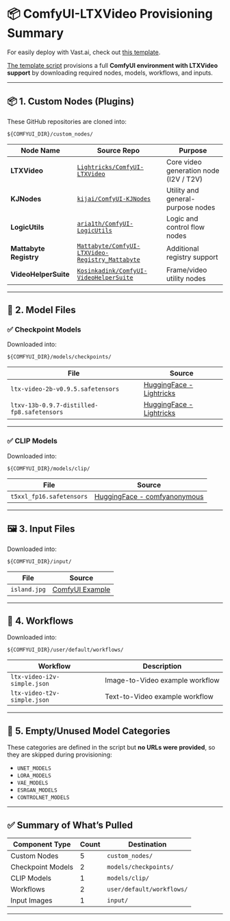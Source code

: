 # 📦 ComfyUI-LTXVideo Provisioning Summary

For easily deploy with Vast.ai, check out [this template](https://cloud.vast.ai/?ref_id=276779&creator_id=276779&name=ComfyUI%20%2B%20LTX%20Video%20Lite).

[The template script](https://gist.githubusercontent.com/ElishaKay/f92e86c2d43be9de20088991b89b0228/raw/419f67dcb0c393232d2745f63795624f6dfb0fea/ltx-video-lite.sh) provisions a full **ComfyUI environment with LTXVideo support** by downloading required nodes, models, workflows, and inputs. 

---

## 📦 1. Custom Nodes (Plugins)

These GitHub repositories are cloned into:

```
${COMFYUI_DIR}/custom_nodes/
```

| Node Name | Source Repo | Purpose |
|-----------|-------------|---------|
| **LTXVideo** | [`Lightricks/ComfyUI-LTXVideo`](https://github.com/Lightricks/ComfyUI-LTXVideo) | Core video generation node (I2V / T2V) |
| **KJNodes** | [`kijai/ComfyUI-KJNodes`](https://github.com/kijai/ComfyUI-KJNodes) | Utility and general-purpose nodes |
| **LogicUtils** | [`aria1th/ComfyUI-LogicUtils`](https://github.com/aria1th/ComfyUI-LogicUtils) | Logic and control flow nodes |
| **Mattabyte Registry** | [`Mattabyte/ComfyUI-LTXVideo-Registry_Mattabyte`](https://github.com/Mattabyte/ComfyUI-LTXVideo-Registry_Mattabyte) | Additional registry support |
| **VideoHelperSuite** | [`Kosinkadink/ComfyUI-VideoHelperSuite`](https://github.com/Kosinkadink/ComfyUI-VideoHelperSuite) | Frame/video utility nodes |

---

## 🧠 2. Model Files

### ✅ Checkpoint Models

Downloaded into:

```
${COMFYUI_DIR}/models/checkpoints/
```

| File | Source |
|------|--------|
| `ltx-video-2b-v0.9.5.safetensors` | [HuggingFace - Lightricks](https://huggingface.co/Lightricks/LTX-Video) |
| `ltxv-13b-0.9.7-distilled-fp8.safetensors` | [HuggingFace - Lightricks](https://huggingface.co/Lightricks/LTX-Video) |

---

### ✅ CLIP Models

Downloaded into:

```
${COMFYUI_DIR}/models/clip/
```

| File | Source |
|------|--------|
| `t5xxl_fp16.safetensors` | [HuggingFace - comfyanonymous](https://huggingface.co/comfyanonymous/flux_text_encoders) |

---

## 🖼️ 3. Input Files

Downloaded into:

```
${COMFYUI_DIR}/input/
```

| File | Source |
|------|--------|
| `island.jpg` | [ComfyUI Example](https://comfyanonymous.github.io/ComfyUI_examples/ltxv/island.jpg) |

---

## 🧰 4. Workflows

Downloaded into:

```
${COMFYUI_DIR}/user/default/workflows/
```

| Workflow | Description |
|----------|-------------|
| `ltx-video-i2v-simple.json` | Image-to-Video example workflow |
| `ltx-video-t2v-simple.json` | Text-to-Video example workflow |

---

## 🚫 5. Empty/Unused Model Categories

These categories are defined in the script but **no URLs were provided**, so they are skipped during provisioning:

- `UNET_MODELS`
- `LORA_MODELS`
- `VAE_MODELS`
- `ESRGAN_MODELS`
- `CONTROLNET_MODELS`

---

## ✅ Summary of What’s Pulled

| Component Type | Count | Destination |
|----------------|-------|-------------|
| Custom Nodes | 5 | `custom_nodes/` |
| Checkpoint Models | 2 | `models/checkpoints/` |
| CLIP Models | 1 | `models/clip/` |
| Workflows | 2 | `user/default/workflows/` |
| Input Images | 1 | `input/` |

---
